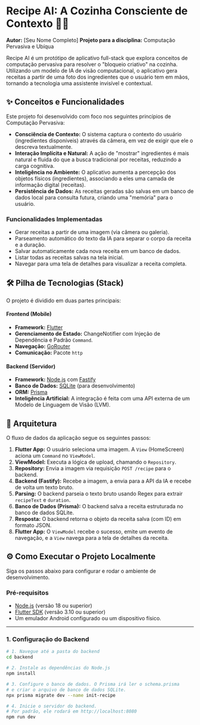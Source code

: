 # Recipe AI: A Cozinha Consciente de Contexto 🤖🍳

**Autor:** [Seu Nome Completo]
**Projeto para a disciplina:** Computação Pervasiva e Ubíqua

Recipe AI é um protótipo de aplicativo full-stack que explora conceitos de computação pervasiva para resolver o "bloqueio criativo" na cozinha. Utilizando um modelo de IA de visão computacional, o aplicativo gera receitas a partir de uma foto dos ingredientes que o usuário tem em mãos, tornando a tecnologia uma assistente invisível e contextual.

## ✨ Conceitos e Funcionalidades

Este projeto foi desenvolvido com foco nos seguintes princípios de Computação Pervasiva:

* **Consciência de Contexto:** O sistema captura o contexto do usuário (ingredientes disponíveis) através da câmera, em vez de exigir que ele o descreva textualmente.
* **Interação Implícita e Natural:** A ação de "mostrar" ingredientes é mais natural e fluida do que a busca tradicional por receitas, reduzindo a carga cognitiva.
* **Inteligência no Ambiente:** O aplicativo aumenta a percepção dos objetos físicos (ingredientes), associando a eles uma camada de informação digital (receitas).
* **Persistência de Dados:** As receitas geradas são salvas em um banco de dados local para consulta futura, criando uma "memória" para o usuário.

### Funcionalidades Implementadas
* Gerar receitas a partir de uma imagem (via câmera ou galeria).
* Parseamento automático do texto da IA para separar o corpo da receita e a duração.
* Salvar automaticamente cada nova receita em um banco de dados.
* Listar todas as receitas salvas na tela inicial.
* Navegar para uma tela de detalhes para visualizar a receita completa.

## 🛠️ Pilha de Tecnologias (Stack)

O projeto é dividido em duas partes principais:

#### **Frontend (Mobile)**
* **Framework:** [Flutter](https://flutter.dev/)
* **Gerenciamento de Estado:** ChangeNotifier com Injeção de Dependência e Padrão `Command`.
* **Navegação:** [GoRouter](https://pub.dev/packages/go_router)
* **Comunicação:** Pacote `http`

#### **Backend (Servidor)**
* **Framework:** [Node.js](https://nodejs.org/) com [Fastify](https://www.fastify.io/)
* **Banco de Dados:** [SQLite](https://www.sqlite.org/index.html) (para desenvolvimento)
* **ORM:** [Prisma](https://www.prisma.io/)
* **Inteligência Artificial:** A integração é feita com uma API externa de um Modelo de Linguagem de Visão (LVM).

## 🚀 Arquitetura

O fluxo de dados da aplicação segue os seguintes passos:

1.  **Flutter App:** O usuário seleciona uma imagem. A `View` (HomeScreen) aciona um `Command` no `ViewModel`.
2.  **ViewModel:** Executa a lógica de upload, chamando o `Repository`.
3.  **Repository:** Envia a imagem via requisição `POST /recipe` para o backend.
4.  **Backend (Fastify):** Recebe a imagem, a envia para a API da IA e recebe de volta um texto bruto.
5.  **Parsing:** O backend parseia o texto bruto usando Regex para extrair `recipeText` e `duration`.
6.  **Banco de Dados (Prisma):** O backend salva a receita estruturada no banco de dados SQLite.
7.  **Resposta:** O backend retorna o objeto da receita salva (com ID) em formato JSON.
8.  **Flutter App:** O `ViewModel` recebe o sucesso, emite um evento de navegação, e a `View` navega para a tela de detalhes da receita.

## ⚙️ Como Executar o Projeto Localmente

Siga os passos abaixo para configurar e rodar o ambiente de desenvolvimento.

### Pré-requisitos
* [Node.js](https://nodejs.org/en) (versão 18 ou superior)
* [Flutter SDK](https://docs.flutter.dev/get-started/install) (versão 3.10 ou superior)
* Um emulador Android configurado ou um dispositivo físico.

---

### 1. Configuração do Backend

```bash
# 1. Navegue até a pasta do backend
cd backend

# 2. Instale as dependências do Node.js
npm install

# 3. Configure o banco de dados. O Prisma irá ler o schema.prisma
# e criar o arquivo de banco de dados SQLite.
npx prisma migrate dev --name init-recipe

# 4. Inicie o servidor do backend.
# Por padrão, ele rodará em http://localhost:8080
npm run dev